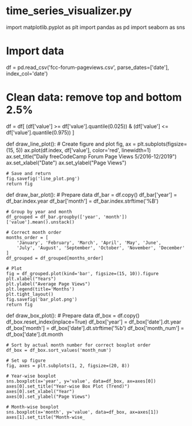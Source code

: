 # time_series_visualizer.py

import matplotlib.pyplot as plt
import pandas as pd
import seaborn as sns

# Import data
df = pd.read_csv('fcc-forum-pageviews.csv', parse_dates=['date'], index_col='date')

# Clean data: remove top and bottom 2.5%
df = df[
    (df['value'] >= df['value'].quantile(0.025)) &
    (df['value'] <= df['value'].quantile(0.975))
]


def draw_line_plot():
    # Create figure and plot
    fig, ax = plt.subplots(figsize=(15, 5))
    ax.plot(df.index, df['value'], color='red', linewidth=1)
    ax.set_title("Daily freeCodeCamp Forum Page Views 5/2016-12/2019")
    ax.set_xlabel("Date")
    ax.set_ylabel("Page Views")

    # Save and return
    fig.savefig('line_plot.png')
    return fig


def draw_bar_plot():
    # Prepare data
    df_bar = df.copy()
    df_bar['year'] = df_bar.index.year
    df_bar['month'] = df_bar.index.strftime('%B')

    # Group by year and month
    df_grouped = df_bar.groupby(['year', 'month'])['value'].mean().unstack()
    
    # Correct month order
    months_order = [
        'January', 'February', 'March', 'April', 'May', 'June',
        'July', 'August', 'September', 'October', 'November', 'December'
    ]
    df_grouped = df_grouped[months_order]

    # Plot
    fig = df_grouped.plot(kind='bar', figsize=(15, 10)).figure
    plt.xlabel("Years")
    plt.ylabel("Average Page Views")
    plt.legend(title='Months')
    plt.tight_layout()
    fig.savefig('bar_plot.png')
    return fig


def draw_box_plot():
    # Prepare data
    df_box = df.copy()
    df_box.reset_index(inplace=True)
    df_box['year'] = df_box['date'].dt.year
    df_box['month'] = df_box['date'].dt.strftime('%b')
    df_box['month_num'] = df_box['date'].dt.month

    # Sort by actual month number for correct boxplot order
    df_box = df_box.sort_values('month_num')

    # Set up figure
    fig, axes = plt.subplots(1, 2, figsize=(20, 8))

    # Year-wise boxplot
    sns.boxplot(x='year', y='value', data=df_box, ax=axes[0])
    axes[0].set_title("Year-wise Box Plot (Trend)")
    axes[0].set_xlabel("Year")
    axes[0].set_ylabel("Page Views")

    # Month-wise boxplot
    sns.boxplot(x='month', y='value', data=df_box, ax=axes[1])
    axes[1].set_title("Month-wise_
